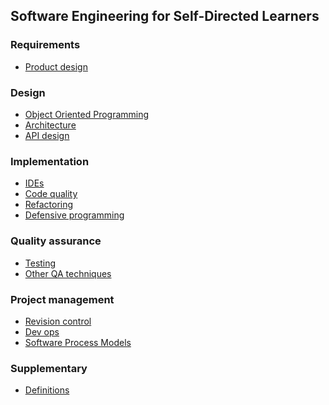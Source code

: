 <link rel="stylesheet" href="{{baseUrl}}/book/css/textbook.css">

<div class="website-content">

## Software Engineering for Self-Directed Learners

<include src="introduction/topic.md" />

### Requirements

<include src="requirements/topicToc.md" />

<include src="requirements/userStories/topicToc.md" />

* [Product design]()

### Design

* [Object Oriented Programming]()
* [Architecture]()
* [API design]()

<include src="se-pattern/topic.md" />

### Implementation

* [IDEs]()
* [Code quality]()
* [Refactoring]()
* [Defensive programming]()

### Quality assurance

* [Testing]()
* [Other QA techniques]()

### Project management

* [Revision control]()
* [Dev ops]()
* [Software Process Models]()

### Supplementary

* [Definitions](common/Definitions.html)

</div>
